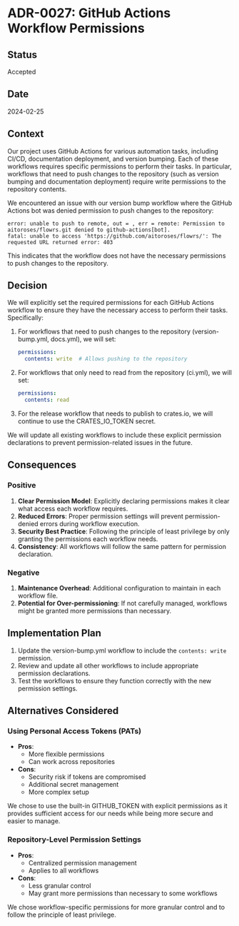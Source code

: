 # ADR-0027: GitHub Actions Workflow Permissions

## Status

Accepted

## Date

2024-02-25

## Context

Our project uses GitHub Actions for various automation tasks, including CI/CD, documentation deployment, and version bumping. Each of these workflows requires specific permissions to perform their tasks. In particular, workflows that need to push changes to the repository (such as version bumping and documentation deployment) require write permissions to the repository contents.

We encountered an issue with our version bump workflow where the GitHub Actions bot was denied permission to push changes to the repository:

```
error: unable to push to remote, out = , err = remote: Permission to aitoroses/flowrs.git denied to github-actions[bot].
fatal: unable to access 'https://github.com/aitoroses/flowrs/': The requested URL returned error: 403
```

This indicates that the workflow does not have the necessary permissions to push changes to the repository.

## Decision

We will explicitly set the required permissions for each GitHub Actions workflow to ensure they have the necessary access to perform their tasks. Specifically:

1. For workflows that need to push changes to the repository (version-bump.yml, docs.yml), we will set:
   ```yaml
   permissions:
     contents: write  # Allows pushing to the repository
   ```

2. For workflows that only need to read from the repository (ci.yml), we will set:
   ```yaml
   permissions:
     contents: read
   ```

3. For the release workflow that needs to publish to crates.io, we will continue to use the CRATES_IO_TOKEN secret.

We will update all existing workflows to include these explicit permission declarations to prevent permission-related issues in the future.

## Consequences

### Positive

1. **Clear Permission Model**: Explicitly declaring permissions makes it clear what access each workflow requires.
2. **Reduced Errors**: Proper permission settings will prevent permission-denied errors during workflow execution.
3. **Security Best Practice**: Following the principle of least privilege by only granting the permissions each workflow needs.
4. **Consistency**: All workflows will follow the same pattern for permission declaration.

### Negative

1. **Maintenance Overhead**: Additional configuration to maintain in each workflow file.
2. **Potential for Over-permissioning**: If not carefully managed, workflows might be granted more permissions than necessary.

## Implementation Plan

1. Update the version-bump.yml workflow to include the `contents: write` permission.
2. Review and update all other workflows to include appropriate permission declarations.
3. Test the workflows to ensure they function correctly with the new permission settings.

## Alternatives Considered

### Using Personal Access Tokens (PATs)

- **Pros**:
  - More flexible permissions
  - Can work across repositories
- **Cons**:
  - Security risk if tokens are compromised
  - Additional secret management
  - More complex setup

We chose to use the built-in GITHUB_TOKEN with explicit permissions as it provides sufficient access for our needs while being more secure and easier to manage.

### Repository-Level Permission Settings

- **Pros**:
  - Centralized permission management
  - Applies to all workflows
- **Cons**:
  - Less granular control
  - May grant more permissions than necessary to some workflows

We chose workflow-specific permissions for more granular control and to follow the principle of least privilege. 